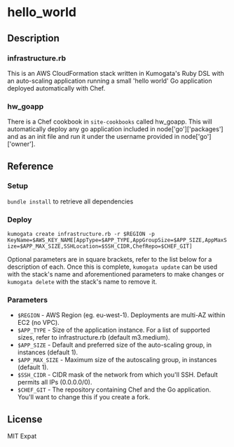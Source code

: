 # hello_world
## Description
### infrastructure.rb
This is an AWS CloudFormation stack written in Kumogata's Ruby DSL with an auto-scaling application running a small 'hello world' Go application deployed automatically with Chef.

### hw_goapp
There is a Chef cookbook in `site-cookbooks` called hw_goapp. This will automatically deploy any go application included in node['go']['packages'] and as an init file and run it under the username provided in node['go']['owner'].

## Reference

### Setup
`bundle install` to retrieve all dependencies

### Deploy
`kumogata create infrastructure.rb -r $REGION -p KeyName=$AWS_KEY_NAME[AppType=$APP_TYPE,AppGroupSize=$APP_SIZE,AppMaxSize=$APP_MAX_SIZE,SSHLocation=$SSH_CIDR,ChefRepo=$CHEF_GIT]`

Optional parameters are in square brackets, refer to the list below for a description of each. Once this is complete, `kumogata update` can be used with the stack's name and aforementioned parameters to make changes or `kumogata delete` with the stack's name to remove it.

### Parameters
- `$REGION` - AWS Region (eg. eu-west-1). Deployments are multi-AZ within EC2 (no VPC).
- `$APP_TYPE` - Size of the application instance. For a list of supported sizes, refer to infrastructure.rb (default m3.medium).
- `$APP_SIZE` - Default and preferred size of the auto-scaling group, in instances (default 1).
- `$APP_MAX_SIZE` - Maximum size of the autoscaling group, in instances (default 1).
- `$SSH_CIDR` - CIDR mask of the network from which you'll SSH. Default permits all IPs (0.0.0.0/0).
- `$CHEF_GIT` - The repository containing Chef and the Go application. You'll want to change this if you create a fork.

## License

MIT Expat

